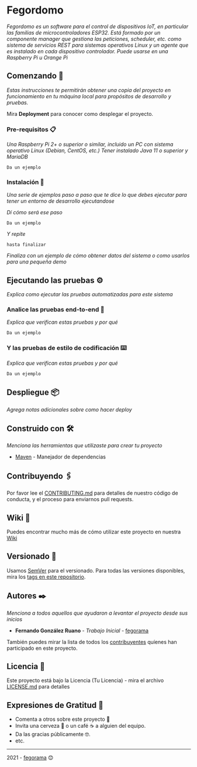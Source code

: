 # Fegordomo

_Fegordomo es un software para el control de dispositivos IoT, en particular las familias de microcontroladores ESP32._
_Está formado por un componente manager que gestiona las peticiones, scheduler, etc. como sistema de servicios REST para sistemas operativos Linux y un agente que es instalado en cada dispositivo controlador. Puede usarse en una Raspberry Pi u Orange Pi_

## Comenzando 🚀

_Estas instrucciones te permitirán obtener una copia del proyecto en funcionamiento en tu máquina local para propósitos de desarrollo y pruebas._

Mira **Deployment** para conocer como desplegar el proyecto.


### Pre-requisitos 📋

_Una Raspberry Pi 2+ o superior o similar, incluido un PC con sistema operativo Linux (Debian, CentOS, etc.)_
_Tener instalado Java 11 o superior y MariaDB_

```
Da un ejemplo
```

### Instalación 🔧

_Una serie de ejemplos paso a paso que te dice lo que debes ejecutar para tener un entorno de desarrollo ejecutandose_

_Dí cómo será ese paso_

```
Da un ejemplo
```

_Y repite_

```
hasta finalizar
```

_Finaliza con un ejemplo de cómo obtener datos del sistema o como usarlos para una pequeña demo_

## Ejecutando las pruebas ⚙️

_Explica como ejecutar las pruebas automatizadas para este sistema_

### Analice las pruebas end-to-end 🔩

_Explica que verifican estas pruebas y por qué_

```
Da un ejemplo
```

### Y las pruebas de estilo de codificación ⌨️

_Explica que verifican estas pruebas y por qué_

```
Da un ejemplo
```

## Despliegue 📦

_Agrega notas adicionales sobre como hacer deploy_

## Construido con 🛠️

_Menciona las herramientas que utilizaste para crear tu proyecto_

* [Maven](https://maven.apache.org/) - Manejador de dependencias

## Contribuyendo 🖇️

Por favor lee el [CONTRIBUTING.md](https://gist.github.com/fegorama/fegordomo/xxxxxx) para detalles de nuestro código de conducta, y el proceso para enviarnos pull requests.

## Wiki 📖

Puedes encontrar mucho más de cómo utilizar este proyecto en nuestra [Wiki](https://github.com/fegorama/fegordomo/wiki)

## Versionado 📌

Usamos [SemVer](http://semver.org/) para el versionado. Para todas las versiones disponibles, mira los [tags en este repositorio](https://github.com/fegorama/fegordomo/tags).

## Autores ✒️

_Menciona a todos aquellos que ayudaron a levantar el proyecto desde sus inicios_

* **Fernando González Ruano** - *Trabajo Inicial* - [fegorama](https://github.com/fegorama)

También puedes mirar la lista de todos los [contribuyentes](https://github.com/fegorama/fegordomo/contributors) quíenes han participado en este proyecto. 

## Licencia 📄

Este proyecto está bajo la Licencia (Tu Licencia) - mira el archivo [LICENSE.md](LICENSE.md) para detalles

## Expresiones de Gratitud 🎁

* Comenta a otros sobre este proyecto 📢
* Invita una cerveza 🍺 o un café ☕ a alguien del equipo. 
* Da las gracias públicamente 🤓.
* etc.



---
2021 - [fegorama](https://github.com/fegorama) 😊